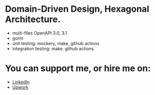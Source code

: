 # Domain-Driven Design, Hexagonal Architecture.
- multi-files OpenAPI 3.0, 3.1
- gorm
- unit testing: mockery, make, github actions
- integration testing: make. github actions.


# You can support me, or hire me on:
- [LinkedIn](https://www.linkedin.com/in/andriy-kutsevol-5aa792139)
- [Upwork](https://www.upwork.com/freelancers/andriykutsevol) 
